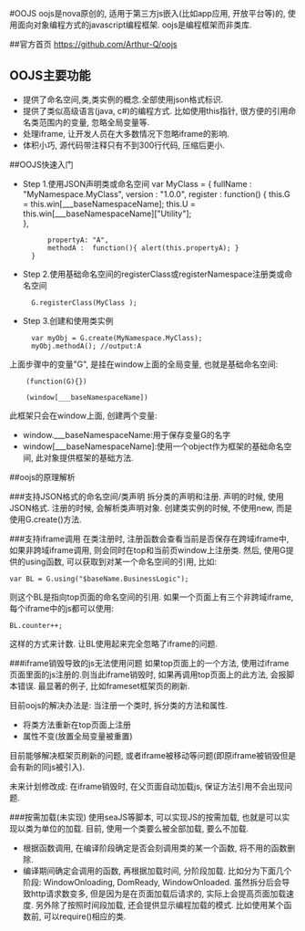 #OOJS
oojs是nova原创的, 适用于第三方js嵌入(比如app应用, 开放平台等)的, 使用面向对象编程方式的javascript编程框架.
oojs是编程框架而非类库.   

##官方首页
https://github.com/Arthur-Q/oojs    

## OOJS主要功能
* 提供了命名空间,类,类实例的概念.全部使用json格式标识.
* 提供了类似高级语言(java, c#)的编程方式. 比如使用this指针, 很方便的引用命名类范围内的变量, 忽略全局变量等.
* 处理iframe, 让开发人员在大多数情况下忽略iframe的影响.
* 体积小巧, 源代码带注释只有不到300行代码, 压缩后更小.
 
##OOJS快速入门
   
* Step 1.使用JSON声明类或命名空间
        var MyClass = {
            fullName  : "MyNamespace.MyClass",
            version     : "1.0.0",
            register    : function() {
                        this.G = this.win[___baseNamespaceName];
                        this.U = this.win[___baseNamespaceName]["Utility"];            
            },   
            
            propertyA: "A",
            methodA :  function(){ alert(this.propertyA); }
        }

* Step 2.使用基础命名空间的registerClass或registerNamespace注册类或命名空间

        G.registerClass(MyClass );

* Step 3.创建和使用类实例

        var myObj = G.create(MyNamespace.MyClass);
        myObj.methodA(); //output:A

上面步骤中的变量"G", 是挂在window上面的全局变量, 也就是基础命名空间:

        (function(G){})
            
        (window[___baseNamespaceName])

此框架只会在window上面, 创建两个变量:
* window.___baseNamespaceName:用于保存变量G的名字
* window[___baseNamespaceName]:使用一个object作为框架的基础命名空间, 此对象提供框架的基础方法. 

##oojs的原理解析

###支持JSON格式的命名空间/类声明
拆分类的声明和注册. 声明的时候, 使用JSON格式. 注册的时候, 会解析类声明对象. 
创建类实例的时候, 不使用new, 而是使用G.create()方法.

###支持iframe调用
在类注册时, 注册函数会查看当前是否保存在跨域iframe中, 如果非跨域iframe调用, 则会同时在top和当前页window上注册类.
然后, 使用G提供的using函数, 可以获取到对某一个命名空间的引用, 比如:

    var BL = G.using("$baseName.BusinessLogic"); 

则这个BL是指向top页面的命名空间的引用. 如果一个页面上有三个非跨域iframe, 每个iframe中的js都可以使用:

    BL.counter++;

这样的方式来计数. 让BL使用起来完全忽略了iframe的问题.

###iframe销毁导致的js无法使用问题
如果top页面上的一个方法, 使用过iframe页面里面的js注册的.则当此iframe销毁时, 如果再调用top页面上的此方法, 会报脚本错误.
最显著的例子, 比如frameset框架页的刷新.

目前oojs的解决办法是:
当注册一个类时, 拆分类的方法和属性.
* 将类方法重新在top页面上注册
* 属性不变(放置全局变量被重置)

目前能够解决框架页刷新的问题, 或者iframe被移动等问题(即原iframe被销毁但是会有新的同js被引入).

未来计划修改成:
在iframe销毁时, 在父页面自动加载js, 保证方法引用不会出现问题.

###按需加载(未实现)
使用seaJS等脚本, 可以实现JS的按需加载, 也就是可以实现以类为单位的加载.
目前, 使用一个类要么被全部加载, 要么不加载.

* 根据函数调用, 在编译阶段确定是否会刻调用类的某一个函数, 将不用的函数删除.
* 编译期间确定会调用的函数, 再根据加载时间, 分阶段加载. 比如分为下面几个阶段: WindowOnloading, DomReady, WindowOnloaded. 
  虽然拆分后会导致http请求数变多, 但是因为是在页面加载后请求的, 实际上会提高页面加载速度. 
  另外除了按照时间段加载, 还会提供显示编程加载的模式. 比如使用某个函数前, 可以require()相应的类.
  